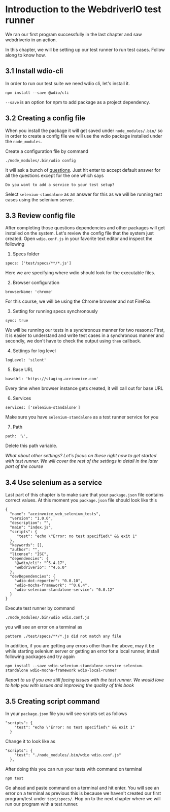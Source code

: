 # Introduction to the WebdriverIO test runner

We ran our first program successfully in the last chapter and saw webdriverio in an action.

In this chapter, we will be setting up our test runner to run test cases. Follow along to know how.

## 3.1 Install wdio-cli

In order to run our test suite we need wdio cli, let's install it.

```
npm install --save @wdio/cli
```

`--save` is an option for npm to add package as a project dependency.


## 3.2 Creating a config file

When you install the package it will get saved under `node_modules/.bin/` so in order to create a config file we
will use the wdio package installed under the `node_modules`.

Create a configuration file by command

```
./node_modules/.bin/wdio config
```

It will ask a bunch of [questions](https://webdriver.io/docs/gettingstarted.html#generate-configuration-file).
Just hit enter to accept default answer for all the questions except for the one which says

```
Do you want to add a service to your test setup?
```

Select `selenium-standalone` as an answer for this as we will be running test cases using the selenium server.

## 3.3 Review config file

After completing those questions dependencies and other packages will get installed on the system. Let's review the config file that the system just created. Open `wdio.conf.js` in your favorite text editor and inspect the following

1. Specs folder

```
specs: ['test/specs/**/*.js']
```

Here we are specifying where wdio should look for the executable files.

2. Browser configuration

```
browserName: 'chrome'
```

For this course, we will be using the Chrome browser and not FireFox.

3. Setting for running specs synchronously

```
sync: true
```

We will be running our tests in a synchronous manner for two reasons: First, it is easier to understand and write test cases in a synchronous manner and secondly, we don't have to check the output using `then` callback.

4. Settings for log level

```
logLevel: 'silent'
```

5. Base URL

```
baseUrl: 'https://staging.aceinvoice.com'
```

Every time when browser instance gets created, it will call out for base URL

6. Services

```
services: ['selenium-standalone']
```

Make sure you have `selenium-standalone` as a test runner service for you

7. Path

```
path: '\',
```

Delete this path variable.

_What about other settings? Let's focus on these right now to get started with test runner. We will cover the rest of the settings in detail in the later part of the course_

## 3.4 Use selenium as a service

Last part of this chapter is to make sure that your `package.json` file contains correct values. At this moment you `package.json` file should look like this

```
{
  "name": "aceinvoice_web_selenium_tests",
  "version": "1.0.0",
  "description": "",
  "main": "index.js",
  "scripts": {
     "test": "echo \"Error: no test specified\" && exit 1"
  },
  "keywords": [],
  "author": "",
  "license": "ISC",
  "dependencies": {
    "@wdio/cli": "^5.4.17",
    "webdriverio": "^4.6.0"
  },
  "devDependencies": {
    "wdio-dot-reporter": "0.0.10",
    "wdio-mocha-framework": "^0.6.4",
    "wdio-selenium-standalone-service": "0.0.12"
  }
}

```

Execute test runner by command

```
./node_modules/.bin/wdio wdio.conf.js
```

you will see an error on a terminal as

```
pattern ./test/specs/**/*.js did not match any file
```

In addition, if you are getting any errors other than the above, may it be while starting selenium server or getting an error for a local runner, install following packages and try again

```
npm install --save wdio-selenium-standalone-service selenium-standalone wdio-mocha-framework wdio-local-runner
```

_Report to us if you are still facing issues with the test runner. We would love to help you with issues and improving the quality of this book_

## 3.5 Creating script command

In your `package.json` file you will see scripts set as follows

```
"scripts": {
    "test": "echo \"Error: no test specified\" && exit 1"
  }
```

Change it to look like as

```
"scripts": {
    "test": "./node_modules/.bin/wdio wdio.conf.js"
  },
```

After doing this you can run your tests with command on terminal

```
npm test
```

Go ahead and paste command on a terminal and hit enter. You will see an error on a terminal as previous this is because we haven't created our first program/test under `test/specs/`. Hop on to the next chapter where we will run our program with a test runner.
